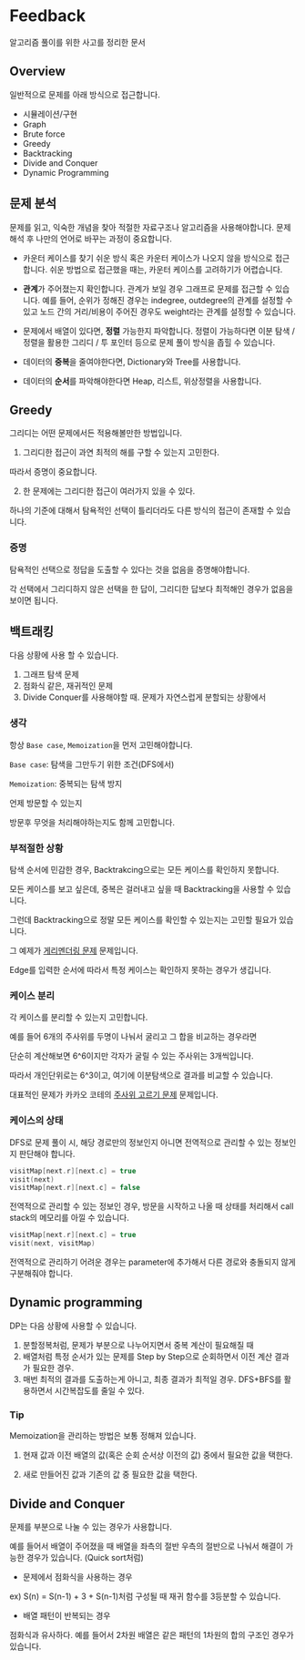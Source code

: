 # Feedback

알고리즘 풀이를 위한 사고를 정리한 문서 

## Overview

일반적으로 문제를 아래 방식으로 접근합니다. 

* 시뮬레이션/구현 
* Graph
* Brute force 
* Greedy 
* Backtracking
* Divide and Conquer 
* Dynamic Programming 

## 문제 분석 

문제를 읽고, 익숙한 개념을 찾아 적절한 자료구조나 알고리즘을 사용해야합니다. 문제 해석 후 나만의 언어로 바꾸는 과정이 중요합니다.

* 카운터 케이스를 찾기 쉬운 방식 혹은 카운터 케이스가 나오지 않을 방식으로 접근합니다. 쉬운 방법으로 접근했을 때는, 카운터 케이스를 고려하기가 어렵습니다.

* **관계**가 주어졌는지 확인합니다. 관계가 보일 경우 그래프로 문제를 접근할 수 있습니다. 예를 들어, 순위가 정해진 경우는 indegree, outdegree의 관계를 설정할 수 있고 노드 간의 거리/비용이 주어진 경우도 weight라는 관계를 설정할 수 있습니다.

* 문제에서 배열이 있다면, **정렬** 가능한지 파악합니다. 정렬이 가능하다면 이분 탐색 / 정렬을 활용한 그리디 / 투 포인터 등으로 문제 풀이 방식을 좁힐 수 있습니다. 

* 데이터의 **중복**을 줄여야한다면, Dictionary와 Tree를 사용합니다. 

* 데이터의 **순서**를 파악해야한다면 Heap, 리스트, 위상정렬을 사용합니다. 


## Greedy

그리디는 어떤 문제에서든 적용해볼만한 방법입니다. 

1. 그리디한 접근이 과연 최적의 해를 구할 수 있는지 고민한다. 

따라서 증명이 중요합니다. 

2. 한 문제에는 그리디한 접근이 여러가지 있을 수 있다.

하나의 기준에 대해서 탐욕적인 선택이 틀리더라도 다른 방식의 접근이 존재할 수 있습니다.

### 증명

탐욕적인 선택으로 정답을 도출할 수 있다는 것을 없음을 증명해야합니다.  

각 선택에서 그리디하지 않은 선택을 한 답이, 그리디한 답보다 최적해인 경우가 없음을 보이면 됩니다. 

## 백트래킹 

다음 상황에 사용 할 수 있습니다. 

1. 그래프 탐색 문제 
2. 점화식 같은, 재귀적인 문제
3. Divide Conquer를 사용해야할 때. 문제가 자연스럽게 분할되는 상황에서 

### 생각

항상 `Base case`, `Memoization`을 먼저 고민해야합니다.

`Base case`: 탐색을 그만두기 위한 조건(DFS에서)

`Memoization`: 중복되는 탐색 방지 

언제 방문할 수 있는지

방문후 무엇을 처리해야하는지도 함께 고민합니다. 

### 부적절한 상황 

탐색 순서에 민감한 경우, Backtrakcing으로는 모든 케이스를 확인하지 못합니다.

모든 케이스를 보고 싶은데, 중복은 걸러내고 싶을 때 Backtracking을 사용할 수 있습니다.  

그런데 Backtracking으로 정말 모든 케이스를 확인할 수 있는지는 고민할 필요가 있습니다.  

그 예제가 [게리멘더링 문제](https://www.acmicpc.net/problem/17471) 문제입니다.

Edge를 입력한 순서에 따라서 특정 케이스는 확인하지 못하는 경우가 생깁니다. 

### 케이스 분리

각 케이스를 분리할 수 있는지 고민합니다. 

예를 들어 6개의 주사위를 두명이 나눠서 굴리고 그 합을 비교하는 경우라면

단순히 계산해보면 6^6이지만 각자가 굴릴 수 있는 주사위는 3개씩입니다. 

따라서 개인단위로는 6^3이고, 여기에 이분탐색으로 결과를 비교할 수 있습니다. 

대표적인 문제가 카카오 코테의 [주사위 고르기 문제](https://school.programmers.co.kr/learn/courses/30/lessons/258709) 문제입니다. 
 

### 케이스의 상태

DFS로 문제 풀이 시, 해당 경로만의 정보인지 아니면 전역적으로 관리할 수 있는 정보인지 판단해야 합니다. 

```swift 
visitMap[next.r][next.c] = true
visit(next)
visitMap[next.r][next.c] = false 
```

전역적으로 관리할 수 있는 정보인 경우, 방문을 시작하고 나올 때 상태를 처리해서 call stack의 메모리를 아낄 수 있습니다. 

```swift 
visitMap[next.r][next.c] = true
visit(next, visitMap) 
```

전역적으로 관리하기 어려운 경우는 parameter에 추가해서 다른 경로와 충돌되지 않게 구분해줘야 합니다. 

## Dynamic programming 

DP는 다음 상황에 사용할 수 있습니다.

1. 분할정복처럼, 문제가 부분으로 나누어지면서 중복 계산이 필요해질 때 
2. 배열처럼 특정 순서가 있는 문제를 Step by Step으로 순회하면서 이전 계산 결과가 필요한 경우. 
3. 매번 최적의 결과를 도출하는게 아니고, 최종 결과가 최적일 경우. DFS+BFS를 활용하면서 시간복잡도를 줄일 수 있다.

### Tip 

Memoization을 관리하는 방법은 보통 정해져 있습니다.

1. 현재 값과 이전 배열의 값(혹은 순회 순서상 이전의 값) 중에서 필요한 값을 택한다.

2. 새로 만들어진 값과 기존의 값 중 필요한 값을 택한다.

## Divide and Conquer

문제를 부분으로 나눌 수 있는 경우가 사용합니다.  

예를 들어서 배열이 주어졌을 때 배열을 좌측의 절반 우측의 절반으로 나눠서 해결이 가능한 경우가 있습니다. (Quick sort처럼) 

- 문제에서 점화식을 사용하는 경우

ex) S(n) = S(n-1) + 3 + S(n-1)처럼 구성될 때 재귀 함수를 3등분할 수 있습니다.   

- 배열 패턴이 반복되는 경우

점화식과 유사하다. 예를 들어서 2차원 배열은 같은 패턴의 1차원의 합의 구조인 경우가 있습니다. 
